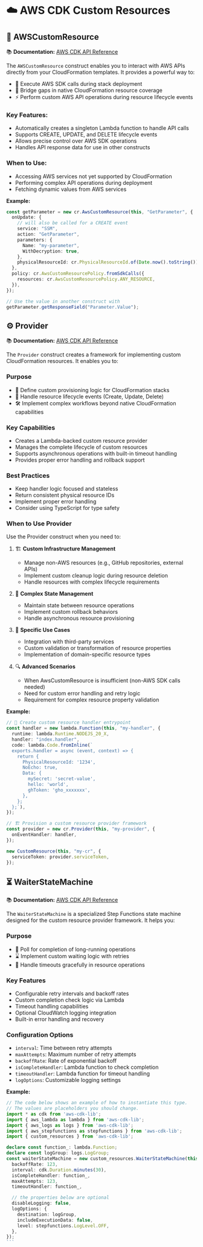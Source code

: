# ☁️ AWS CDK Custom Resources

## 🔧 AWSCustomResource

📚 **Documentation:** [AWS CDK API Reference](https://docs.aws.amazon.com/cdk/api/v2/docs/aws-cdk-lib.custom_resources.AwsCustomResource.html)

The `AWSCustomResource` construct enables you to interact with AWS APIs directly from your CloudFormation templates. It provides a powerful way to:

- 🔄 Execute AWS SDK calls during stack deployment
- 🌉 Bridge gaps in native CloudFormation resource coverage
- ⚡ Perform custom AWS API operations during resource lifecycle events

### Key Features:

- Automatically creates a singleton Lambda function to handle API calls
- Supports CREATE, UPDATE, and DELETE lifecycle events
- Allows precise control over AWS SDK operations
- Handles API response data for use in other constructs

### When to Use:

- Accessing AWS services not yet supported by CloudFormation
- Performing complex API operations during deployment
- Fetching dynamic values from AWS services

**Example:**

```typescript
const getParameter = new cr.AwsCustomResource(this, "GetParameter", {
  onUpdate: {
    // will also be called for a CREATE event
    service: "SSM",
    action: "GetParameter",
    parameters: {
      Name: "my-parameter",
      WithDecryption: true,
    },
    physicalResourceId: cr.PhysicalResourceId.of(Date.now().toString()), // Update physical id to always fetch the latest version
  },
  policy: cr.AwsCustomResourcePolicy.fromSdkCalls({
    resources: cr.AwsCustomResourcePolicy.ANY_RESOURCE,
  }),
});

// Use the value in another construct with
getParameter.getResponseField("Parameter.Value");
```

## ⚙️ Provider

📚 **Documentation:** [AWS CDK API Reference](https://docs.aws.amazon.com/cdk/api/v2/docs/aws-cdk-lib.custom_resources.Provider.html)

The `Provider` construct creates a framework for implementing custom CloudFormation resources. It enables you to:

### Purpose

- 🎯 Define custom provisioning logic for CloudFormation stacks
- 🔄 Handle resource lifecycle events (Create, Update, Delete)
- 🛠️ Implement complex workflows beyond native CloudFormation capabilities

### Key Capabilities

- Creates a Lambda-backed custom resource provider
- Manages the complete lifecycle of custom resources
- Supports asynchronous operations with built-in timeout handling
- Provides proper error handling and rollback support

### Best Practices

- Keep handler logic focused and stateless
- Return consistent physical resource IDs
- Implement proper error handling
- Consider using TypeScript for type safety

### When to Use Provider

Use the Provider construct when you need to:

1. 🏗️ **Custom Infrastructure Management**

   - Manage non-AWS resources (e.g., GitHub repositories, external APIs)
   - Implement custom cleanup logic during resource deletion
   - Handle resources with complex lifecycle requirements

2. 🔄 **Complex State Management**

   - Maintain state between resource operations
   - Implement custom rollback behaviors
   - Handle asynchronous resource provisioning

3. 🎯 **Specific Use Cases**

   - Integration with third-party services
   - Custom validation or transformation of resource properties
   - Implementation of domain-specific resource types

4. 🔍 **Advanced Scenarios**
   - When AwsCustomResource is insufficient (non-AWS SDK calls needed)
   - Need for custom error handling and retry logic
   - Requirement for complex resource property validation

**Example:**

```typescript
// 🔨 Create custom resource handler entrypoint
const handler = new lambda.Function(this, "my-handler", {
  runtime: lambda.Runtime.NODEJS_20_X,
  handler: "index.handler",
  code: lambda.Code.fromInline(`
  exports.handler = async (event, context) => {
    return {
      PhysicalResourceId: '1234',
      NoEcho: true,
      Data: {
        mySecret: 'secret-value',
        hello: 'world',
        ghToken: 'gho_xxxxxxx',
      },
    };
  };`),
});

// 🏗️ Provision a custom resource provider framework
const provider = new cr.Provider(this, "my-provider", {
  onEventHandler: handler,
});

new CustomResource(this, "my-cr", {
  serviceToken: provider.serviceToken,
});
```

## ⏳ WaiterStateMachine

📚 **Documentation:** [AWS CDK API Reference](https://docs.aws.amazon.com/cdk/api/v2/docs/aws-cdk-lib.custom_resources.WaiterStateMachine.html)

The `WaiterStateMachine` is a specialized Step Functions state machine designed for the custom resource provider framework. It helps you:

### Purpose

- 🔄 Poll for completion of long-running operations
- ⌛ Implement custom waiting logic with retries
- 🎯 Handle timeouts gracefully in resource operations

### Key Features

- Configurable retry intervals and backoff rates
- Custom completion check logic via Lambda
- Timeout handling capabilities
- Optional CloudWatch logging integration
- Built-in error handling and recovery

### Configuration Options

- `interval`: Time between retry attempts
- `maxAttempts`: Maximum number of retry attempts
- `backoffRate`: Rate of exponential backoff
- `isCompleteHandler`: Lambda function to check completion
- `timeoutHandler`: Lambda function for timeout handling
- `logOptions`: Customizable logging settings

**Example:**

````typescript
// The code below shows an example of how to instantiate this type.
// The values are placeholders you should change.
import * as cdk from 'aws-cdk-lib';
import { aws_lambda as lambda } from 'aws-cdk-lib';
import { aws_logs as logs } from 'aws-cdk-lib';
import { aws_stepfunctions as stepfunctions } from 'aws-cdk-lib';
import { custom_resources } from 'aws-cdk-lib';

declare const function_: lambda.Function;
declare const logGroup: logs.LogGroup;
const waiterStateMachine = new custom_resources.WaiterStateMachine(this, 'MyWaiterStateMachine', {
  backoffRate: 123,
  interval: cdk.Duration.minutes(30),
  isCompleteHandler: function_,
  maxAttempts: 123,
  timeoutHandler: function_,

  // the properties below are optional
  disableLogging: false,
  logOptions: {
    destination: logGroup,
    includeExecutionData: false,
    level: stepfunctions.LogLevel.OFF,
  },
});
```
````
